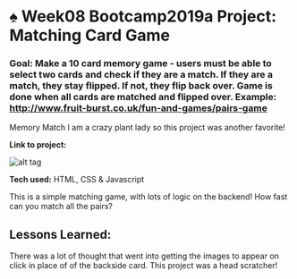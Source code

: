 # ♠️ Week08 Bootcamp2019a Project: Matching Card Game

### Goal: Make a 10 card memory game - users must be able to select two cards and check if they are a match. If they are a match, they stay flipped. If not, they flip back over. Game is done when all cards are matched and flipped over. Example: http://www.fruit-burst.co.uk/fun-and-games/pairs-game 

Memory Match
I am a crazy plant lady so this project was another favorite!

**Link to project:** 

![alt tag](https://i.imgur.com/TpJ4MW8.png)



**Tech used:** HTML, CSS & Javascript

This is a simple matching game, with lots of logic on the backend! How fast can you match all the pairs?

## Lessons Learned:
There was a lot of thought that went into getting the images to appear on click in place of of the backside card. This project was a head scratcher!

